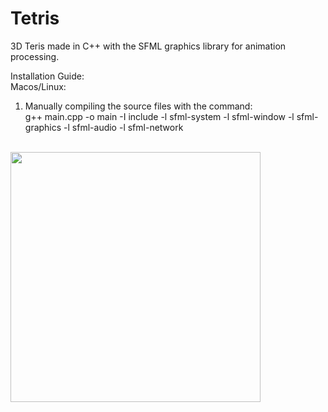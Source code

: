 # Tetris
3D Teris made in C++ with the SFML graphics library for animation processing.

Installation Guide: <br />
Macos/Linux: 
1. Manually compiling the source files with the command: <br />
g++ main.cpp -o main -I include -l sfml-system -l sfml-window -l sfml-graphics -l sfml-audio -l sfml-network 

<br />
<img src="https://user-images.githubusercontent.com/51642034/220816168-843c5f89-8050-48f9-89ce-d2c9aa401dcb.png" width="400" />
